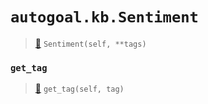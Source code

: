 # `autogoal.kb.Sentiment`

> [📝](https://github.com/autogal/autogoal/blob/main/autogoal/kb/_data.py#L461)
> `Sentiment(self, **tags)`

### `get_tag`

> [📝](https://github.com/autogoal/autogoal/blob/main/autogoal/kb/_data.py#L283)
> `get_tag(self, tag)`

